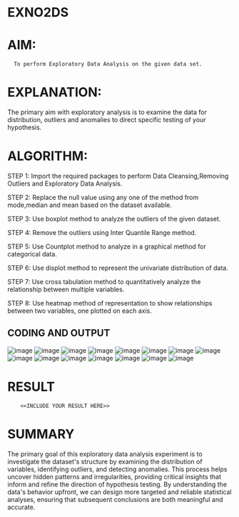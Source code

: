 # EXNO2DS
# AIM:
      To perform Exploratory Data Analysis on the given data set.
      
# EXPLANATION:
  The primary aim with exploratory analysis is to examine the data for distribution, outliers and anomalies to direct specific testing of your hypothesis.
  
# ALGORITHM:
STEP 1: Import the required packages to perform Data Cleansing,Removing Outliers and Exploratory Data Analysis.

STEP 2: Replace the null value using any one of the method from mode,median and mean based on the dataset available.

STEP 3: Use boxplot method to analyze the outliers of the given dataset.

STEP 4: Remove the outliers using Inter Quantile Range method.

STEP 5: Use Countplot method to analyze in a graphical method for categorical data.

STEP 6: Use displot method to represent the univariate distribution of data.

STEP 7: Use cross tabulation method to quantitatively analyze the relationship between multiple variables.

STEP 8: Use heatmap method of representation to show relationships between two variables, one plotted on each axis.

## CODING AND OUTPUT
![image](https://github.com/user-attachments/assets/c37391f6-b121-4f2a-85c9-c9a7e3ffaa30)
![image](https://github.com/user-attachments/assets/698b7d4c-266d-4b22-8de2-789e2cb75bd2)
![image](https://github.com/user-attachments/assets/f551c851-e6ec-4eac-9989-f793e5d0fd09)
![image](https://github.com/user-attachments/assets/c02bc019-063f-43d4-bf04-c9aadeec597a)
![image](https://github.com/user-attachments/assets/6ce441f5-d89f-482c-8c7e-5cd4ec8ee46c)
![image](https://github.com/user-attachments/assets/f337b714-7810-42e7-b86b-e4422d88c069)
![image](https://github.com/user-attachments/assets/4c294ab4-95c8-4fb7-ab43-fdbee14a50dd)
![image](https://github.com/user-attachments/assets/5f43dbd2-8366-44d5-b5d4-3e7a1b2feff7)
![image](https://github.com/user-attachments/assets/c3610f85-8c8a-4f6b-9e83-e30f19824647)
![image](https://github.com/user-attachments/assets/8018cd06-bd33-4778-93c3-8048910005bd)
![image](https://github.com/user-attachments/assets/5ecd24e5-26c2-4c6c-9ebf-8ed712f1251a)
![image](https://github.com/user-attachments/assets/82cdca3f-8c01-4c0a-bdeb-9297193be47d)
![image](https://github.com/user-attachments/assets/432b410a-ff59-45c3-b5c6-25d244ba054a)
![image](https://github.com/user-attachments/assets/4d37b809-b392-4c43-80ca-3e2fef14ce68)
![image](https://github.com/user-attachments/assets/7b7c3e37-1934-4c70-9175-02180b8f85be)

# RESULT
        <<INCLUDE YOUR RESULT HERE>>
# SUMMARY
The primary goal of this exploratory data analysis experiment is to investigate the dataset's structure by examining the distribution of variables, identifying outliers, and detecting anomalies. This process helps uncover hidden patterns and irregularities, providing critical insights that inform and refine the direction of hypothesis testing. By understanding the data's behavior upfront, we can design more targeted and reliable statistical analyses, ensuring that subsequent conclusions are both meaningful and accurate.
